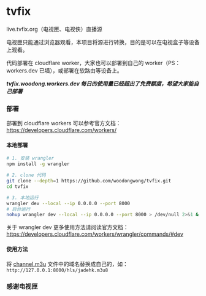 # tvfix
live.tvfix.org（电视匣、电视侠）直播源

电视匣只能通过浏览器观看，本项目将源进行转换，目的是可以在电视盒子等设备上观看。

代码部署在 cloudflare worker，大家也可以部署到自己的 worker（PS：workers.dev 已墙），或部署在软路由等设备上。

***tvfix.woodong.workers.dev 每日的使用量已经超出了免费额度，希望大家能自己部署***

### 部署

部署到 cloudflare workers 可以参考官方文档：https://developers.cloudflare.com/workers/

#### 本地部署

```bash
# 1. 安装 wrangler
npm install -g wrangler

# 2. clone 代码
git clone --depth=1 https://github.com/woodongwong/tvfix.git
cd tvfix

# 3. 本地运行
wrangler dev --local --ip 0.0.0.0 --port 8000
# 后台运行
nohup wrangler dev --local --ip 0.0.0.0 --port 8000 > /dev/null 2>&1 &
```

关于 wrangler dev 更多使用方法请阅读官方文档：https://developers.cloudflare.com/workers/wrangler/commands/#dev

#### 使用方法

将 [channel.m3u](https://github.com/woodongwong/tvfix/blob/main/channel.m3u) 文件中的域名替换成自己的，如：`http://127.0.0.1:8000/hls/jadehk.m3u8`

### 感谢电视匣
